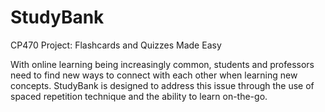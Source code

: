 # StudyBank
CP470 Project: Flashcards and Quizzes Made Easy

With online learning being increasingly common, students and professors need to find new ways to connect with each other when learning new concepts. StudyBank is designed to address this issue through the use of spaced repetition technique and the ability to learn on-the-go.
